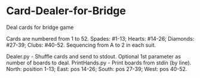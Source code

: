# Card-Dealer-for-Bridge
Deal cards for bridge game

Cards are numbered from 1 to 52. Spades: #1-13; Hearts: #14-26; Diamonds: #27-39; Clubs: #40-52. Sequencing from A to 2 in each suit.

Dealer.py - Shuffle cards and send to stdout. Optional 1st parameter as number of boards to deal.
PrintHands.py - Print boards from stdin (by line). North: position 1-13; East: pos 14-26; South: pos 27-39; West: pos 40-52.
